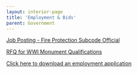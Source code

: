 ```yaml
---
layout: interior-page
title: 'Employment & Bids'
parent: Government
---
```


[Job Posting - Fire Protection Subcode Official](https://storage.googleapis.com/static.rutherford-nj.com/finance/Employment/subcode-official.pdf)

[RFQ for WWI Monument Qualifications](https://storage.googleapis.com/static.rutherford-nj.com/finance/Employment/WWI%20Conservation%20Prequalify%20RFQ_%20Rutherford%20.pdf)

[Click here to download an employment application](https://storage.googleapis.com/static.rutherford-nj.com/borough-clerk/permits-licenses/Employment%20Application.pdf)
